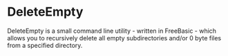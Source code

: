 # DeleteEmpty
DeleteEmpty is a small command line utility - written in FreeBasic - which allows you to recursively delete all empty subdirectories and/or 0 byte files from a specified directory.
